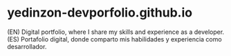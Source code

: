 # yedinzon-devporfolio.github.io
(EN) Digital portfolio, where I share my skills and experience as a developer.
(ES) Portafolio digital, donde comparto mis habilidades y experiencia como desarrollador.
